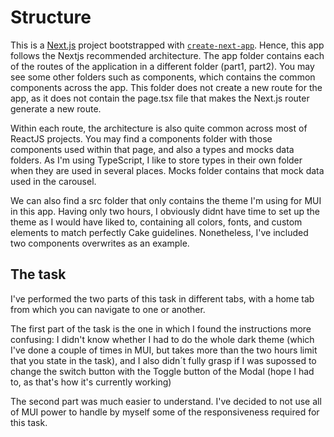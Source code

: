 # Structure

This is a [Next.js](https://nextjs.org) project bootstrapped with [`create-next-app`](https://nextjs.org/docs/app/api-reference/cli/create-next-app). Hence, this app follows the Nextjs recommended architecture. The app folder contains each of the routes of the application in a different folder (part1, part2). You may see some other folders such as components, which contains the common components across the app. This folder does not create a new route for the app, as it does not contain the page.tsx file that makes the Next.js router generate a new route.

Within each route, the architecture is also quite common across most of ReactJS projects. You may find a components folder with those components used within that page, and also a types and mocks data folders. As I'm using TypeScript, I like to store types in their own folder when they are used in several places. Mocks folder contains that mock data used in the carousel.

We can also find a src folder that only contains the theme I'm using for MUI in this app. Having only two hours, I obviously didnt have time to set up the theme as I would have liked to, containing all colors, fonts, and custom elements to match perfectly Cake guidelines. Nonetheless, I've included two components overwrites as an example.

## The task

I've performed the two parts of this task in different tabs, with a home tab from which you can navigate to one or another.

The first part of the task is the one in which I found the instructions more confusing: I didn't know whether I had to do the whole dark theme (which I've done a couple of times in MUI, but takes more than the two hours limit that you state in the task), and I also didn´t fully grasp if I was supossed to change the switch button with the Toggle button of the Modal (hope I had to, as that's how it's currently working)

The second part was much easier to understand. I've decided to not use all of MUI power to handle by myself some of the responsiveness required for this task.
